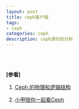 ```yaml
---
layout: post
title: ceph客户端
tags:
- ceph
categories: ceph
description: ceph源代码分析
---
```





<!-- more -->







<br />
<br />

**[参看]**

1. [Ceph 的物理和逻辑结构](https://www.cnblogs.com/sammyliu/p/4836014.html)

2. [小甲陪你一起看Ceph](https://cloud.tencent.com/developer/article/1428004)



<br />
<br />
<br />

